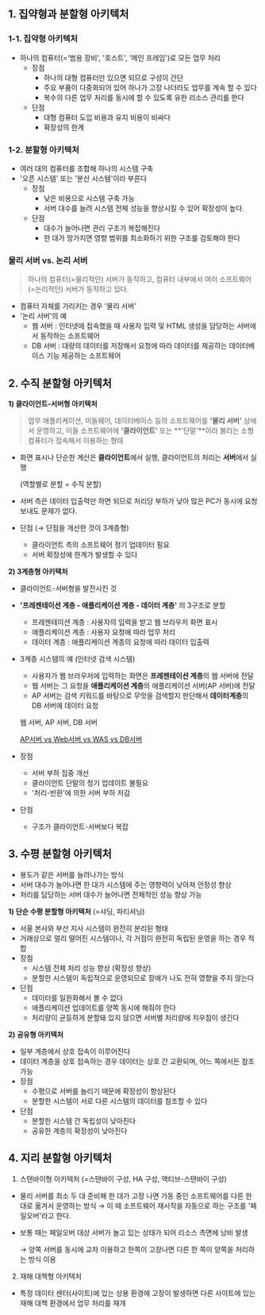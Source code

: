 ## 1. 집약형과 분할형 아키텍처


### 1-1. 집약형 아키텍처

- 하나의 컴퓨터(='범용 장비', '호스트', '메인 프레임')로 모든 업무 처리
    - 장점
        - 하나의 대형 컴퓨터만 있으면 되므로 구성이 간단
        - 주요 부품이 다중화되어 있어 하나가 고장 나더라도 업무를 계속 할 수 있다
        - 복수의 다른 업무 처리를 동시에 할 수 있도록 유한 리소스 관리를 한다
    - 단점
        - 대형 컴퓨터 도입 비용과 유지 비용이 비싸다
        - 확장성의 한계

### 1-2. 분할형 아키텍처

- 여러 대의 컴퓨터를 조합해 하나의 시스템 구축
- '오픈 시스템' 또는 '분산 시스템'이라 부른다
    - 장점
        - 낮은 비용으로 시스템 구축 가능
        - 서버 대수를 늘려 시스템 전체 성능을 향상시킬 수 있어 확장성이 높다.
    - 단점
        - 대수가 늘어나면 관리 구조가 복잡해진다
        - 한 대가 망가지면 영향 범위를 최소화하기 위한 구조를 검토해야 한다

### 물리 서버 vs. 논리 서버

> 하나의 컴퓨터(=물리적인) 서버가 동작하고, 컴퓨터 내부에서 여러 소프트웨어(=논리적인) 서버가 동작하고 있다.
> 
- 컴퓨터 자체를 가리키는 경우 '물리 서버'
- '논리 서버'의 예
    - 웹 서버 : 인터넷에 접속했을 때 사용자 입력 및 HTML 생성을 담당하는 서버에서 동작하는 소프트웨어
    - DB 서버 : 대량의 데이터를 저장해서 요청에 따라 데이터를 제공하는 데이터베이스 기능 제공하는 소프트웨어


## 2. 수직 분할형 아키텍처

**1) 클라이언트-서버형 아키텍처**

> 업무 애플리케이션, 미들웨어, 데이터베이스 등의 소프트웨어를 **'물리 서버'** 상에서 운영하고, 이들 소프트웨어에 **'클라이언트'** 또는 **'단말'**이라 불리는 소형 컴퓨터가 접속해서 이용하는 형태
> 
- 화면 표시나 단순한 계산은 **클라이언트**에서 실행, 클라이언트의 처리는 **서버**에서 실행
    
    (역할별로 분할 = 수직 분할)
    
- 서버 측은 데이터 입출력만 하면 되므로 처리당 부하가 낮아 많은 PC가 동시에 요청 보내도 문제가 없다.
- 단점 (→ 단점을 개선한 것이 3계층형)
    - 클라이언트 측의 소프트웨어 정기 업데이터 필요
    - 서버 확장성에 한계가 발생할 수 있다

**2) 3계층형 아키텍처**

- 클라이언트-서버형을 발전시킨 것
- **'프레젠테이션 계층 - 애플리케이션 계층 - 데이터 계층'** 의 3구조로 분할
    - 프레젠테이션 계층 : 사용자의 입력을 받고 웹 브라우저 화면 표시
    - 애플리케이션 계층 : 사용자 요청에 따라 업무 처리
    - 데이터 계층 : 애플리케이션 계층의 요청에 따라 데이터 입출력

- 3계층 시스템의 예 (인터넷 검색 시스템)
    - 사용자가 웹 브라우저에 입력하는 화면은 **프레젠테이션 계층**의 웹 서버에 전달
    - 웹 서버는 그 요청을 **애플리케이션 계층**의 애플리케이션 서버(AP 서버)에 전달
    - AP 서버는 검색 키워드를 바탕으로 무엇을 검색할지 판단해서 **데이터계층**의 DB 서버에 데이터 요청
    
    웹 서버, AP 서버, DB 서버
    
    [AP서버 vs Web서버 vs WAS vs DB서버](https://rainkim.tistory.com/35)
    

- 장점
    - 서버 부하 집중 개선
    - 클라이언트 단말의 정기 업데이트 불필요
    - '처리-반환'에 의한 서버 부하 저감
- 단점
    - 구조가 클라이언트-서버보다 복잡
    


## 3. 수평 분할형 아키텍처

- 용도가 같은 서버를 늘려나가는 방식
- 서버 대수가 늘어나면 한 대가 시스템에 주는 영향력이 낮아져 안정성 향상
- 처리를 담당하는 서버 대수가 늘어나면 전체적인 성능 향상 가능

**1) 단순 수평 분할형 아키텍처** (=샤딩, 파티셔닝)

- 서울 본사와 부산 지사 시스템이 완전히 분리된 형태
- 거래상으로 멀리 떨어진 시스템이나, 각 거점이 완전히 독립된 운영을 하는 경우 적합
- 장점
    - 시스템 전체 처리 성능 향상 (확장성 향상)
    - 분할한 시스템이 독립적으로 운영되므로 장애가 나도 전혀 영향을 주지 않는다
- 단점
    - 데이터를 일원화해서 볼 수 없다
    - 애플리케이션 업데이트를 양쪽 동시에 해줘야 한다
    - 처리량이 균등하게 분할돼 있지 않으면 서버별 처리량에 치우침이 생긴다

**2) 공유형 아키텍처**

- 일부 계층에서 상호 접속이 이루어진다
- 데이터 계층을 상호 접속하는 경우 데이터는 상호 간 교환되며, 어느 쪽에서든 참조 가능
- 장점
    - 수평으로 서버를 늘리기 때문에 확장성이 향상된다
    - 분할한 시스템이 서로 다른 시스템의 데이터를 참조할 수 있다
- 단점
    - 분할한 시스템 간 독립성이 낮아진다
    - 공유한 계층의 확장성이 낮아진다

## 4. 지리 분할형 아키텍처

1) 스탠바이형 아키텍처 (=스탠바이 구성, HA 구성, 액티브-스탠바이 구성)

- 물리 서버를 최소 두 대 준비해 한 대가 고장 나면 가동 중인 소프트웨어를 다른 한 대로 옮겨서 운영하는 방식 → 이 때 소프트웨어 재시작을 자동으로 하는 구조를 '페일오버'라고 한다.
- 보통 때는 페일오버 대상 서버가 놀고 있는 상태가 되어 리소스 측면에 낭비 발생
    
    → 양쪽 서버를 동시에 교차 이용하고 한쪽이 고장나면 다른 한 쪽이 양쪽을 처리하는 방식 이용
    

2) 재해 대책형 아키텍처

- 특정 데이터 센터(사이트)에 있는 상용 환경에 고장이 발생하면 다른 사이트에 있는 재해 대책 환경에서 업무 처리를 재개
